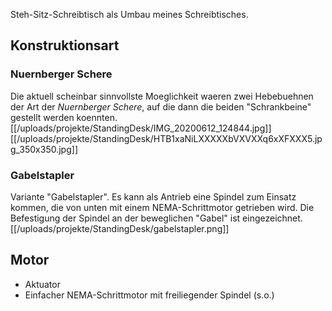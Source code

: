 Steh-Sitz-Schreibtisch als Umbau meines Schreibtisches.

## Konstruktionsart

### Nuernberger Schere
Die aktuell scheinbar sinnvollste Moeglichkeit waeren zwei Hebebuehnen der Art der
*Nuernberger Schere*, auf die dann die beiden "Schrankbeine" gestellt werden koennten.
[[/uploads/projekte/StandingDesk/IMG_20200612_124844.jpg]]
[[/uploads/projekte/StandingDesk/HTB1xaNiLXXXXXbVXVXXq6xXFXXX5.jpg_350x350.jpg]]

### Gabelstapler
Variante "Gabelstapler". Es kann als Antrieb eine Spindel zum Einsatz kommen, die von unten mit einem NEMA-Schrittmotor getrieben wird. Die Befestigung der Spindel an der beweglichen "Gabel" ist eingezeichnet.
[[/uploads/projekte/StandingDesk/gabelstapler.png]]

## Motor
- Aktuator
- Einfacher NEMA-Schrittmotor mit freiliegender Spindel (s.o.)

